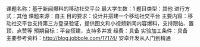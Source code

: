 课题名称：基于新闻爆料的移动社交平台 
最大学生数：1
题目类型：其他 
进行方式：其他 
课题来源：自主
目的要求：设计并搭建一个移动社交平台 
主要内容：移动社交平台支持第三方登录验证，提供图文和小视频新闻内容爆料，支持跟帖、置顶，点赞等 
预期目标：平台搭建，支持多并发 
经费：具备 
实验加工条件：具备
主要参考资料：http://blog.jobbole.com/17174/ 安卓开发从入门到精通 
